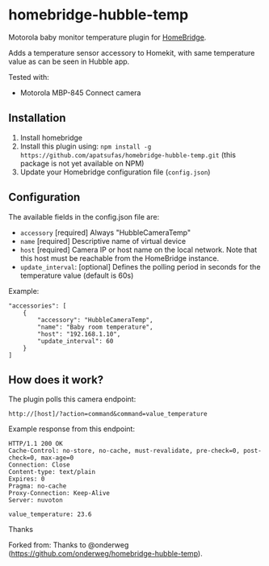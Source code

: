 # homebridge-hubble-temp

Motorola baby monitor temperature plugin for [HomeBridge](https://github.com/nfarina/homebridge).

Adds a temperature sensor accessory to Homekit, with same temperature value as can be seen in Hubble app.

Tested with:

- Motorola MBP-845 Connect camera

## Installation

1. Install homebridge
2. Install this plugin using: `npm install -g https://github.com/apatsufas/homebridge-hubble-temp.git` (this package is not yet available on NPM)
3. Update your Homebridge configuration file (`config.json`)

## Configuration

The available fields in the config.json file are:
 - `accessory` [required] Always "HubbleCameraTemp"
 - `name` [required] Descriptive name of virtual device
 - `host` [required] Camera IP or host name on the local network. Note that this host must be reachable from the HomeBridge instance.
 - `update_interval`: [optional] Defines the polling period in seconds for the temperature value (default is 60s)

Example:

```
"accessories": [
    {
        "accessory": "HubbleCameraTemp",
        "name": "Baby room temperature",
        "host": "192.168.1.10",
        "update_interval": 60
    }    
]
```

## How does it work?

The plugin polls this camera endpoint:

```
http://[host]/?action=command&command=value_temperature
```

Example response from this endpoint:

```http
HTTP/1.1 200 OK
Cache-Control: no-store, no-cache, must-revalidate, pre-check=0, post-check=0, max-age=0
Connection: Close
Content-type: text/plain
Expires: 0
Pragma: no-cache
Proxy-Connection: Keep-Alive
Server: nuvoton

value_temperature: 23.6
```
Thanks

Forked from: Thanks to @onderweg (https://github.com/onderweg/homebridge-hubble-temp).
